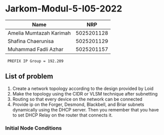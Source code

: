 # Jarkom-Modul-5-I05-2022
| Name | NRP |
| ------ | ------ |
| Amelia Mumtazah Karimah | 5025201128 |
| Shafina Chaerunisa | 5025201129 |
| Muhammad Fadli Azhar | 5025201157 |

``` PREFIX IP Group = 192.209```

## List of problem
1. Create a network topology according to the design provided by Loid
2. Make the topology using the CIDR or VLSM technique after subnetting
3. Routing so that every device on the network can be connected
4. Provide ip on the Forger, Desmond, Blackbell, and Briar subnets dynamically using the DHCP server. Then you remember that you have to set DHCP Relay on the router that connects it.

### Initial Node Conditions
